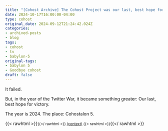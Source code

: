 ```yaml
---
title: "[Cohost Archive] The Cohost Project was our last, best hope for posting."
date: 2024-10-17T16:00:00-04:00
type: cohost
original_date: 2024-09-12T21:24:42.024Z
categories:
- archived-posts
- blog
tags:
- cohost
- tv
- babylon-5
original-tags:
- babylon 5
- Goodbye cohost
draft: false
---
```

It failed.

But, in the year of the Twitter War, it became something greater:
Our last, best hope for victory.

The year is 2024.
The place: Cohostalon 5.

{{< rawhtml >}}<small>{{</ rawhtml >}} [\(context\)](https://www.youtube.com/watch?v=d9EbGd1AlMg) {{< rawhtml >}}</small>{{</ rawhtml >}}